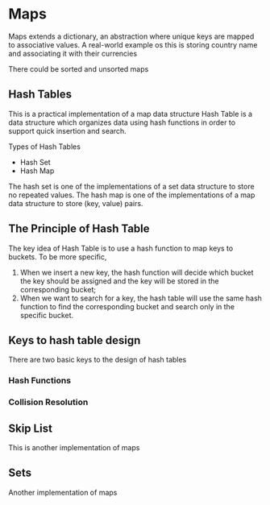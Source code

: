 # Maps

Maps extends a dictionary, an abstraction where unique keys are mapped to associative values. A real-world example os this is storing country name and associating it with their currencies

There could be sorted and unsorted maps

## Hash Tables

This is a practical implementation of a map data structure
Hash Table is a data structure which organizes data using hash functions in order to support quick insertion and search.

Types of Hash Tables

- Hash Set
- Hash Map

The hash set is one of the implementations of a set data structure to store no repeated values.
The hash map is one of the implementations of a map data structure to store (key, value) pairs.

## The Principle of Hash Table

The key idea of Hash Table is to use a hash function to map keys to buckets. To be more specific,

1. When we insert a new key, the hash function will decide which bucket the key should be assigned and the key will be stored in the corresponding bucket;
2. When we want to search for a key, the hash table will use the same hash function to find the corresponding bucket and search only in the specific bucket.

## Keys to hash table design

There are two basic keys to the design of hash tables

### Hash Functions

### Collision Resolution

## Skip List

This is another implementation of maps

## Sets

Another implementation of maps
